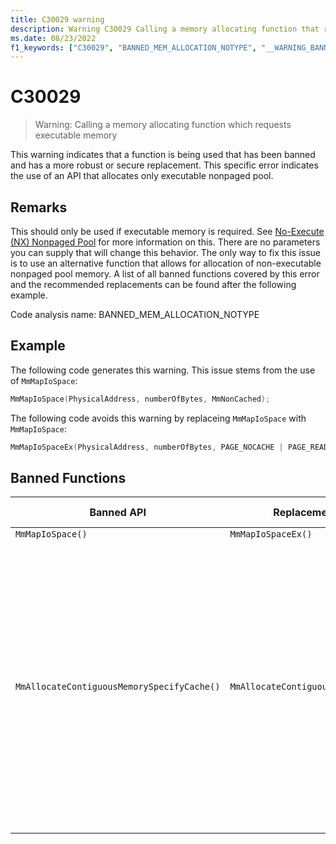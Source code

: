 ```yaml
---
title: C30029 warning
description: Warning C30029 Calling a memory allocating function that requests executable memory.
ms.date: 08/23/2022
f1_keywords: ["C30029", "BANNED_MEM_ALLOCATION_NOTYPE", "__WARNING_BANNED_MEM_ALLOCATION_NOTYPE"]
---
```

# C30029

> Warning: Calling a memory allocating function which requests executable memory

This warning indicates that a function is being used that has been banned and has a more robust or secure replacement. This specific error indicates the use of an API that allocates only executable nonpaged pool.

## Remarks

This should only be used if executable memory is required. See [No-Execute (NX) Nonpaged Pool](../kernel/no-execute-nonpaged-pool.md) for more information on this. There are no parameters you can supply that will change this behavior. The only way to fix this issue is to use an alternative function that allows for allocation of non-executable nonpaged pool memory. A list of all banned functions covered by this error and the recommended replacements can be found after the following example.

Code analysis name: BANNED_MEM_ALLOCATION_NOTYPE

## Example

The following code generates this warning. This issue stems from the use of `MmMapIoSpace`:

```cpp
MmMapIoSpace(PhysicalAddress, numberOfBytes, MmNonCached);
```

The following code avoids this warning by replaceing `MmMapIoSpace` with `MmMapIoSpace`:

```cpp
MmMapIoSpaceEx(PhysicalAddress, numberOfBytes, PAGE_NOCACHE | PAGE_READWRITE);
```

## Banned Functions

| Banned API | Replacement(s) | Rationale / Notes |
| -----------|----------------|-------|
|```MmMapIoSpace()```|```MmMapIoSpaceEx()```|
|```MmAllocateContiguousMemorySpecifyCache()```|```MmAllocateContiguousNodeMemory()```|Depending on the cache type, SpecifyCache can be used in a way that limits it to non-executable memory. However, using NodeMemory will ensure this. See [C30030, subsection 'For defects involving cache types'](./30030-parameter-indicates-executable-memory.md#for-defects-involving-cache-types) for more information on this.|
